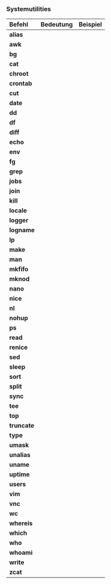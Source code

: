 ### Systemutilities

| Befehl | Bedeutung | Beispiel |
| :--- | :--- | :--- |
| **alias** |  |  |
| **awk** |  |  |
| **bg** |  |  |
| **cat** |  |  |
| **chroot** |  |  |
| **crontab** |  |  |
| **cut** |  |  |
| **date** |  |  |
| **dd** |  |  |
| **df** |  |  |
| **diff** |  |  |
| **echo** |  |  |
| **env** |  |  |
| **fg** |  |  |
| **grep** |  |  |
| **jobs** |  |  |
| **join** |  |  |
| **kill** |  |  |
| **locale** |  |  |
| **logger** |  |  |
| **logname** |  |  |
| **lp** |  |  |
| **make** |  |  |
| **man** |  |  |
| **mkfifo** |  |  |
| **mknod** |  |  |
| **nano** |  |  |
| **nice** |  |  |
| **nl** |  |  |
| **nohup** |  |  |
| **ps** |  |  |
| **read** |  |  |
| **renice** |  |  |
| **sed** |  |  |
| **sleep** |  |  |
| **sort** |  |  |
| **split** |  |  |
| **sync** |  |  |
| **tee** |  |  |
| **top** |  |  |
| **truncate** |  |  |
| **type** |  |  |
| **umask** |  |  |
| **unalias** |  |  |
| **uname** |  |  |
| **uptime** |  |  |
| **users** |  |  |
| **vim** |  |  |
| **vnc** |  |  |
| **wc** |  |  |
| **whereis** |  |  |
| **which** |  |  |
| **who** |  |  |
| **whoami** |  |  |
| **write** |  |  |
| **zcat** |  |  |



